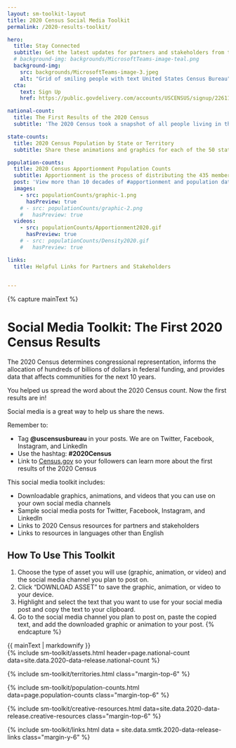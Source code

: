 ```yaml
---
layout: sm-toolkit-layout
title: 2020 Census Social Media Toolkit
permalink: /2020-results-toolkit/

hero:
  title: Stay Connected
  subtitle: Get the latest updates for partners and stakeholders from the U.S. Census Bureau.
  # background-img: backgrounds/MicrosoftTeams-image-teal.png
  background-img: 
    src: backgrounds/MicrosoftTeams-image-3.jpeg
    alt: "Grid of smiling people with text United States Census Bureau"
  cta: 
    text: Sign Up
    href: https://public.govdelivery.com/accounts/USCENSUS/signup/22611

national-count:
  title: The First Results of the 2020 Census
  subtitle: 'The 2020 Census took a snapshot of all people living in the United States on April 1, 2020 and the results are in. According to the 2020 Census, the number of people living in the United States was 331,449,281. We encourage you to share the items in this toolkit and add your personal touch to these messages to align with the interests of your audience.'

state-counts: 
  title: 2020 Census Population by State or Territory
  subtitle: Share these animations and graphics for each of the 50 states, the District of Columbia, and Puerto Rico.

population-counts:
  title: 2020 Census Apportionment Population Counts
  subtitle: Apportionment is the process of distributing the 435 memberships, or seats, in the U.S. House of Representatives among the 50 states based on the apportionment population counts from the 2020 Census. The “Historical Apportionment Data Map” displays apportionment results for each census from 1910 to 2020.
  post: 'View more than 10 decades of #apportionment and population data by exploring this interactive Historical Apportionment Data Map 👉 [https://go.usa.gov/xHnkH](https://go.usa.gov/xHnkH) #2020Census #CensusBureau'
  images: 
    - src: populationCounts/graphic-1.png
      hasPreview: true
    # - src: populationCounts/graphic-2.png
    #   hasPreview: true
  videos:
    - src: populationCounts/Apportionment2020.gif
      hasPreview: true
    # - src: populationCounts/Density2020.gif
    #   hasPreview: true

links:
  title: Helpful Links for Partners and Stakeholders
  

---
```

{% capture mainText %}
# Social Media Toolkit: The First 2020 Census Results
The 2020 Census determines congressional representation, informs the allocation of hundreds of billions of dollars in federal funding, and provides data that affects communities for the next 10 years.

You helped us spread the word about the 2020 Census count. Now the first results are in!

Social media is a great way to help us share the news.

Remember to:
- Tag **@uscensusbureau** in your posts. We are on Twitter, Facebook, Instagram, and LinkedIn
- Use the hashtag: **#2020Census**
- Link to [Census.gov](https://www.census.gov/) so your followers can learn more about the first results of the 2020 Census

This social media toolkit includes:
- Downloadable graphics, animations, and videos that you can use on your own social media channels
- Sample social media posts for Twitter, Facebook, Instagram, and LinkedIn
- Links to 2020 Census resources for partners and stakeholders
- Links to resources in languages other than English

## How To Use This Toolkit
1. Choose the type of asset you will use (graphic, animation, or video) and the social media channel you plan to post on.
2. Click “DOWNLOAD ASSET” to save the graphic, animation, or video to your device.
3. Highlight and select the text that you want to use for your social media post and copy the text to your clipboard.
4. Go to the social media channel you plan to post on, paste the copied text, and add the downloaded graphic or animation to your post.
{% endcapture %}

<section class="smtk-main-text smtk-section">
  {{ mainText | markdownify }}
</section>

<section class="smtk-section">
{% include sm-toolkit/assets.html header=page.national-count 
  data=site.data.2020-data-release.national-count %}
</section>

{% include sm-toolkit/territories.html class="margin-top-6" %}

{% include sm-toolkit/population-counts.html  
  data=page.population-counts 
  class="margin-top-6" %}

{% include sm-toolkit/creative-resources.html 
  data=site.data.2020-data-release.creative-resources
  class="margin-top-6" %}

{% include sm-toolkit/links.html 
  data = site.data.smtk.2020-data-release-links
  class="margin-y-6" %}
